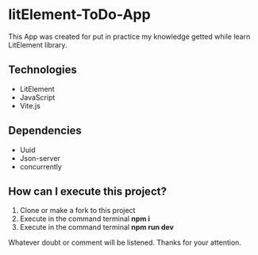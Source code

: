 # litElement-ToDo-App

This App was created for put in practice my knowledge getted while learn LitElement library.

## Technologies
* LitElement
* JavaScript
* Vite.js

## Dependencies
* Uuid
* Json-server
* concurrently

## How can I execute this project?

1. Clone or make a fork to this project
2. Execute in the command terminal __npm i__
3. Execute in the command terminal __npm run dev__

Whatever doubt or comment will be listened. Thanks for your attention.
